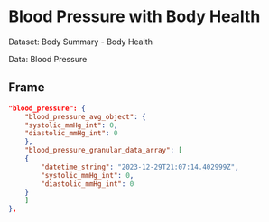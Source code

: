 # Blood Pressure with Body Health

Dataset: Body Summary - Body Health

Data: Blood Pressure

## Frame

```Json
"blood_pressure": {
    "blood_pressure_avg_object": {
    "systolic_mmHg_int": 0,
    "diastolic_mmHg_int": 0
    },
    "blood_pressure_granular_data_array": [
    {
        "datetime_string": "2023-12-29T21:07:14.402999Z",
        "systolic_mmHg_int": 0,
        "diastolic_mmHg_int": 0
    }
    ]
},
```